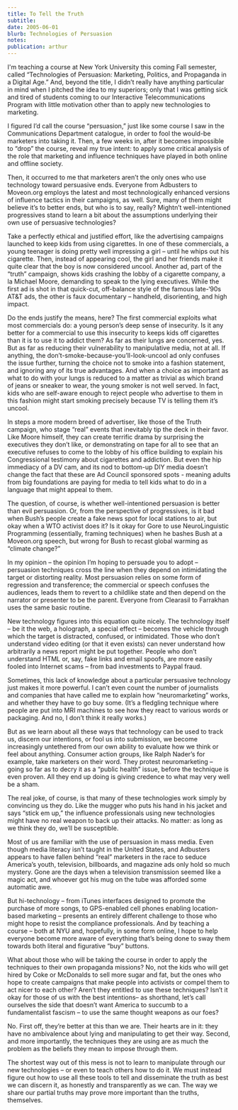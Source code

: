 ```yaml
---
title: To Tell the Truth
subtitle: 
date: 2005-06-01
blurb: Technologies of Persuasion
notes: 
publication: arthur
---
```


I'm teaching a course at New York University this coming Fall semester, called “Technologies of Persuasion: Marketing, Politics, and Propaganda in a Digital Age.” And, beyond the title, I didn’t really have anything particular in mind when I pitched the idea to my superiors; only that I was getting sick and tired of students coming to our Interactive Telecommunications Program with little motivation other than to apply new technologies to marketing.

I figured I’d call the course “persuasion,” just like some course I saw in the Communications Department catalogue, in order to fool the would-be marketers into taking it. Then, a few weeks in, after it becomes impossible to “drop” the course, reveal my true intent: to apply some critical analysis of the role that marketing and influence techniques have played in both online and offline society.

Then, it occurred to me that marketers aren’t the only ones who use technology toward persuasive ends. Everyone from Adbusters to Moveon.org employs the latest and most technologically enhanced versions of influence tactics in their campaigns, as well. Sure, many of them might believe it’s to better ends, but who is to say, really? Mightn’t well-intentioned progressives stand to learn a bit about the assumptions underlying their own use of persuasive technologies?

Take a perfectly ethical and justified effort, like the advertising campaigns launched to keep kids from using cigarettes. In one of these commercials, a young teenager is doing pretty well impressing a girl – until he whips out his cigarette. Then, instead of appearing cool, the girl and her friends make it quite clear that the boy is now considered *un*cool. Another ad, part of the “truth” campaign, shows kids crashing the lobby of a cigarette company, a la Michael Moore, demanding to speak to the lying executives. While the first ad is shot in that quick-cut, off-balance style of the famous late-‘90s AT&T ads, the other is faux documentary – handheld, disorienting, and high impact.

Do the ends justify the means, here? The first commercial exploits what most commercials do: a young person’s deep sense of insecurity. Is it any better for a commercial to use this insecurity to keeps kids off cigarettes than it is to use it to addict them? As far as their lungs are concerned, yes. But as far as reducing their vulnerability to manipulative media, not at all. If anything, the don’t-smoke-because-you’ll-look-uncool ad only confuses the issue further, turning the choice not to smoke into a fashion statement, and ignoring any of its true advantages. And when a choice as important as what to do with your lungs is reduced to a matter as trivial as which brand of jeans or sneaker to wear, the young smoker is not well served. In fact, kids who are self-aware enough to reject people who advertise to them in this fashion might start smoking precisely because TV is telling them it’s uncool.

In steps a more modern breed of advertiser, like those of the Truth campaign, who stage “real” events that inevitably tip the deck in their favor. Like Moore himself, they can create terrific drama by surprising the executives they don’t like, or demonstrating on tape for all to see that an executive refuses to come to the lobby of his office building to explain his Congressional testimony about cigarettes and addiction. But even the hip immediacy of a DV cam, and its nod to bottom-up DIY media doesn’t change the fact that these are Ad Council sponsored spots - meaning adults from big foundations are paying for media to tell kids what to do in a language that might appeal to them.

The question, of course, is whether well-intentioned persuasion is better than evil persuasion. Or, from the perspective of progressives, is it bad when Bush’s people create a fake news spot for local stations to air, but okay when a WTO activist does it? Is it okay for Gore to use NeuroLinguistic Programming (essentially, framing techniques) when he bashes Bush at a Moveon.org speech, but wrong for Bush to recast global warming as “climate change?”

In my opinion – the opinion I’m hoping to persuade you to adopt – persuasion techniques cross the line when they depend on intimidating the target or distorting reality. Most persuasion relies on some form of regression and transference; the commercial or speech confuses the audiences, leads them to revert to a childlike state and then depend on the narrator or presenter to be the parent. Everyone from Clearasil to Farrakhan uses the same basic routine.

New technology figures into this equation quite nicely. The technology itself – be it the web, a holograph, a special effect – becomes the vehicle through which the target is distracted, confused, or intimidated. Those who don’t understand video editing (or that it even exists) can never understand how arbitrarily a news report might be put together. People who don’t understand HTML or, say, fake links and email spoofs, are more easily fooled into Internet scams – from bad investments to Paypal fraud.

Sometimes, this lack of knowledge about a particular persuasive technology just makes it more powerful. I can’t even count the number of journalists and companies that have called me to explain how “neuromarketing” works, and whether they have to go buy some. (It’s a fledgling technique where people are put into MRI machines to see how they react to various words or packaging. And no, I don’t think it really works.)

But as we learn about all these ways that technology can be used to track us, discern our intentions, or fool us into submission, we become increasingly untethered from our own ability to evaluate how we think or feel about anything. Consumer action groups, like Ralph Nader’s for example, take marketers on their word. They protest neuromarketing – going so far as to decry it as a “public health” issue, before the technique is even proven. All they end up doing is giving credence to what may very well be a sham.

The real joke, of course, is that many of these technologies work simply by convincing us they do. Like the mugger who puts his hand in his jacket and says “stick em up,” the influence professionals using new technologies might have no real weapon to back up their attacks. No matter: as long as we think they do, we’ll be susceptible.

Most of us are familiar with the use of persuasion in mass media. Even though media literacy isn’t taught in the United States, and Adbusters appears to have fallen behind “real” marketers in the race to seduce America’s youth, television, billboards, and magazine ads only hold so much mystery. Gone are the days when a television transmission seemed like a magic act, and whoever got his mug on the tube was afforded some automatic awe.

But hi-technology – from iTunes interfaces designed to promote the purchase of more songs, to GPS-enabled cell phones enabling location-based marketing – presents an entirely different challenge to those who might hope to resist the compliance professionals. And by teaching a course – both at NYU and, hopefully, in some form online, I hope to help everyone become more aware of everything that’s being done to sway them towards both literal and figurative “buy” buttons.

What about those who will be taking the course in order to apply the techniques to their own propaganda missions? No, not the kids who will get hired by Coke or McDonalds to sell more sugar and fat, but the ones who hope to create campaigns that make people into activists or compel them to act nicer to each other? Aren’t they entitled to use these techniques? Isn’t it okay for those of us with the best intentions– as shorthand, let’s call ourselves the side that doesn’t want America to succumb to a fundamentalist fascism – to use the same thought weapons as our foes?

No. First off, they’re better at this than we are. Their hearts are in it: they have no ambivalence about lying and manipulating to get their way. Second, and more importantly, the techniques they are using are as much the problem as the beliefs they mean to impose through them.

The shortest way out of this mess is not to learn to manipulate through our new technologies – or even to teach others how to do it. We must instead figure out how to use all these tools to tell and disseminate the truth as best we can discern it, as honestly and transparently as we can. The way we share our partial truths may prove more important than the truths, themselves.
